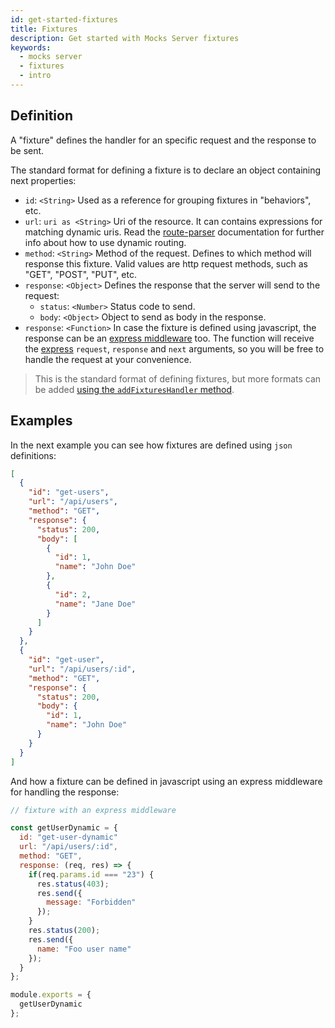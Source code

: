 ```yaml
---
id: get-started-fixtures
title: Fixtures
description: Get started with Mocks Server fixtures
keywords:
  - mocks server
  - fixtures
  - intro
---
```


## Definition

A "fixture" defines the handler for an specific request and the response to be sent.

The standard format for defining a fixture is to declare an object containing next properties:

* `id`: `<String>` Used as a reference for grouping fixtures in "behaviors", etc.
* `url`: `uri as <String>` Uri of the resource. It can contains expressions for matching dynamic uris. Read the [route-parser](https://www.npmjs.com/package/route-parser) documentation for further info about how to use dynamic routing.
* `method`: `<String>` Method of the request. Defines to which method will response this fixture. Valid values are http request methods, such as "GET", "POST", "PUT", etc.
* `response`: `<Object>` Defines the response that the server will send to the request:
  * `status`: `<Number>` Status code to send.
  * `body`: `<Object>` Object to send as body in the response.
* `response`: `<Function>` In case the fixture is defined using javascript, the response can be an [express middleware](http://expressjs.com/en/guide/using-middleware.html) too. The function will receive the [express](http://expressjs.com/es/api.html) `request`, `response` and `next` arguments, so you will be free to handle the request at your convenience.

> This is the standard format of defining fixtures, but more formats can be added [using the `addFixturesHandler` method](advanced-custom-fixtures-handlers).

## Examples

In the next example you can see how fixtures are defined using `json` definitions:

```json
[
  {
    "id": "get-users",
    "url": "/api/users",
    "method": "GET",
    "response": {
      "status": 200,
      "body": [
        {
          "id": 1,
          "name": "John Doe"
        },
        {
          "id": 2,
          "name": "Jane Doe"
        }
      ]
    }
  }, 
  {
    "id": "get-user",
    "url": "/api/users/:id",
    "method": "GET",
    "response": {
      "status": 200,
      "body": {
        "id": 1,
        "name": "John Doe"
      }
    }
  }
]
```

And how a fixture can be defined in javascript using an express middleware for handling the response:

```javascript
// fixture with an express middleware

const getUserDynamic = {
  id: "get-user-dynamic"
  url: "/api/users/:id",
  method: "GET",
  response: (req, res) => {
    if(req.params.id === "23") {
      res.status(403);
      res.send({
        message: "Forbidden"
      });
    }
    res.status(200);
    res.send({
      name: "Foo user name"
    });
  }
};

module.exports = {
  getUserDynamic
};
```
